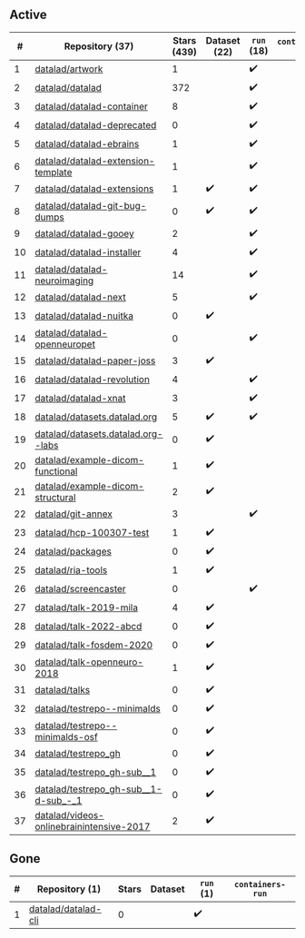 ## Active
| # | Repository (37) | Stars (439) | Dataset (22) | `run` (18) | `containers-run` |
| --- | --- | --- | --- | --- | --- |
| 1 | [datalad/artwork](https://github.com/datalad/artwork) | 1 |  | :heavy_check_mark: |  |
| 2 | [datalad/datalad](https://github.com/datalad/datalad) | 372 |  | :heavy_check_mark: |  |
| 3 | [datalad/datalad-container](https://github.com/datalad/datalad-container) | 8 |  | :heavy_check_mark: |  |
| 4 | [datalad/datalad-deprecated](https://github.com/datalad/datalad-deprecated) | 0 |  | :heavy_check_mark: |  |
| 5 | [datalad/datalad-ebrains](https://github.com/datalad/datalad-ebrains) | 1 |  | :heavy_check_mark: |  |
| 6 | [datalad/datalad-extension-template](https://github.com/datalad/datalad-extension-template) | 1 |  | :heavy_check_mark: |  |
| 7 | [datalad/datalad-extensions](https://github.com/datalad/datalad-extensions) | 1 | :heavy_check_mark: | :heavy_check_mark: |  |
| 8 | [datalad/datalad-git-bug-dumps](https://github.com/datalad/datalad-git-bug-dumps) | 0 | :heavy_check_mark: | :heavy_check_mark: |  |
| 9 | [datalad/datalad-gooey](https://github.com/datalad/datalad-gooey) | 2 |  | :heavy_check_mark: |  |
| 10 | [datalad/datalad-installer](https://github.com/datalad/datalad-installer) | 4 |  | :heavy_check_mark: |  |
| 11 | [datalad/datalad-neuroimaging](https://github.com/datalad/datalad-neuroimaging) | 14 |  | :heavy_check_mark: |  |
| 12 | [datalad/datalad-next](https://github.com/datalad/datalad-next) | 5 |  | :heavy_check_mark: |  |
| 13 | [datalad/datalad-nuitka](https://github.com/datalad/datalad-nuitka) | 0 | :heavy_check_mark: |  |  |
| 14 | [datalad/datalad-openneuropet](https://github.com/datalad/datalad-openneuropet) | 0 |  | :heavy_check_mark: |  |
| 15 | [datalad/datalad-paper-joss](https://github.com/datalad/datalad-paper-joss) | 3 | :heavy_check_mark: |  |  |
| 16 | [datalad/datalad-revolution](https://github.com/datalad/datalad-revolution) | 4 |  | :heavy_check_mark: |  |
| 17 | [datalad/datalad-xnat](https://github.com/datalad/datalad-xnat) | 3 |  | :heavy_check_mark: |  |
| 18 | [datalad/datasets.datalad.org](https://github.com/datalad/datasets.datalad.org) | 5 | :heavy_check_mark: | :heavy_check_mark: |  |
| 19 | [datalad/datasets.datalad.org--labs](https://github.com/datalad/datasets.datalad.org--labs) | 0 | :heavy_check_mark: |  |  |
| 20 | [datalad/example-dicom-functional](https://github.com/datalad/example-dicom-functional) | 1 | :heavy_check_mark: |  |  |
| 21 | [datalad/example-dicom-structural](https://github.com/datalad/example-dicom-structural) | 2 | :heavy_check_mark: |  |  |
| 22 | [datalad/git-annex](https://github.com/datalad/git-annex) | 3 |  | :heavy_check_mark: |  |
| 23 | [datalad/hcp-100307-test](https://github.com/datalad/hcp-100307-test) | 1 | :heavy_check_mark: |  |  |
| 24 | [datalad/packages](https://github.com/datalad/packages) | 0 | :heavy_check_mark: |  |  |
| 25 | [datalad/ria-tools](https://github.com/datalad/ria-tools) | 1 | :heavy_check_mark: |  |  |
| 26 | [datalad/screencaster](https://github.com/datalad/screencaster) | 0 |  | :heavy_check_mark: |  |
| 27 | [datalad/talk-2019-mila](https://github.com/datalad/talk-2019-mila) | 4 | :heavy_check_mark: |  |  |
| 28 | [datalad/talk-2022-abcd](https://github.com/datalad/talk-2022-abcd) | 0 | :heavy_check_mark: |  |  |
| 29 | [datalad/talk-fosdem-2020](https://github.com/datalad/talk-fosdem-2020) | 0 | :heavy_check_mark: |  |  |
| 30 | [datalad/talk-openneuro-2018](https://github.com/datalad/talk-openneuro-2018) | 1 | :heavy_check_mark: |  |  |
| 31 | [datalad/talks](https://github.com/datalad/talks) | 0 | :heavy_check_mark: |  |  |
| 32 | [datalad/testrepo--minimalds](https://github.com/datalad/testrepo--minimalds) | 0 | :heavy_check_mark: |  |  |
| 33 | [datalad/testrepo--minimalds-osf](https://github.com/datalad/testrepo--minimalds-osf) | 0 | :heavy_check_mark: |  |  |
| 34 | [datalad/testrepo_gh](https://github.com/datalad/testrepo_gh) | 0 | :heavy_check_mark: |  |  |
| 35 | [datalad/testrepo_gh-sub__1](https://github.com/datalad/testrepo_gh-sub__1) | 0 | :heavy_check_mark: |  |  |
| 36 | [datalad/testrepo_gh-sub__1-d-sub_-_1](https://github.com/datalad/testrepo_gh-sub__1-d-sub_-_1) | 0 | :heavy_check_mark: |  |  |
| 37 | [datalad/videos-onlinebrainintensive-2017](https://github.com/datalad/videos-onlinebrainintensive-2017) | 2 | :heavy_check_mark: |  |  |

## Gone
| # | Repository (1) | Stars | Dataset | `run` (1) | `containers-run` |
| --- | --- | --- | --- | --- | --- |
| 1 | [datalad/datalad-cli](https://github.com/datalad/datalad-cli) | 0 |  | :heavy_check_mark: |  |
